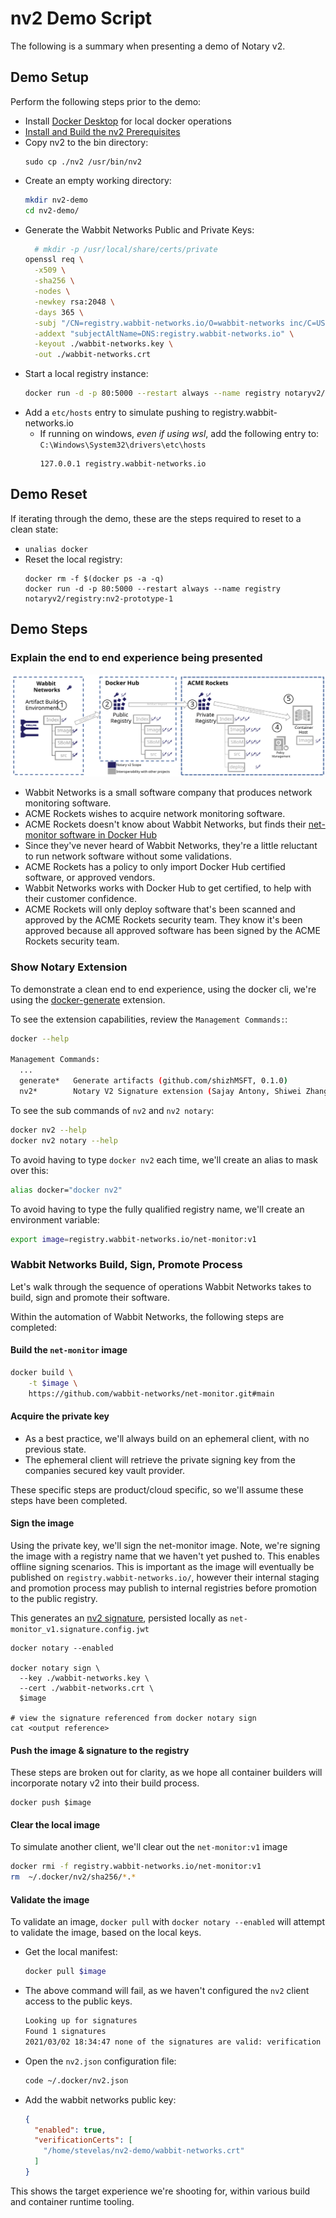 # nv2 Demo Script

The following is a summary when presenting a demo of Notary v2.

## Demo Setup

Perform the following steps prior to the demo:

- Install [Docker Desktop](https://www.docker.com/products/docker-desktop) for local docker operations
- [Install and Build the nv2 Prerequisites](./README.md#prerequisites)
- Copy nv2 to the bin directory:
  ```
  sudo cp ./nv2 /usr/bin/nv2
  ```
- Create an empty working directory:
  ```bash
  mkdir nv2-demo
  cd nv2-demo/
  ```
- Generate the Wabbit Networks Public and Private Keys:
  ```bash
    # mkdir -p /usr/local/share/certs/private
  openssl req \
    -x509 \
    -sha256 \
    -nodes \
    -newkey rsa:2048 \
    -days 365 \
    -subj "/CN=registry.wabbit-networks.io/O=wabbit-networks inc/C=US/ST=Washington/L=Seattle" \
    -addext "subjectAltName=DNS:registry.wabbit-networks.io" \
    -keyout ./wabbit-networks.key \
    -out ./wabbit-networks.crt
  ```
- Start a local registry instance:
  ```bash
  docker run -d -p 80:5000 --restart always --name registry notaryv2/registry:nv2-prototype-1
  ```
- Add a `etc/hosts` entry to simulate pushing to registry.wabbit-networks.io
  - If running on windows, _even if using wsl_, add the following entry to: `C:\Windows\System32\drivers\etc\hosts`
    ```hosts
    127.0.0.1 registry.wabbit-networks.io
    ```

## Demo Reset

If iterating through the demo, these are the steps required to reset to a clean state:

- `unalias docker`
- Reset the local registry:
  ```
  docker rm -f $(docker ps -a -q)
  docker run -d -p 80:5000 --restart always --name registry notaryv2/registry:nv2-prototype-1
  ```

## Demo Steps

### Explain the end to end experience being presented

![](../../media/notary-e2e-scenarios.svg)

- Wabbit Networks is a small software company that produces network monitoring software.
- ACME Rockets wishes to acquire network monitoring software.
- ACME Rockets doesn't know about Wabbit Networks, but finds their [net-monitor software in Docker Hub](https://hub.docker.com/r/wabbitnetworks/net-monitor)
- Since they've never heard of Wabbit Networks, they're a little reluctant to run network software without some validations.
- ACME Rockets has a policy to only import Docker Hub certified software, or approved vendors.
- Wabbit Networks works with Docker Hub to get certified, to help with their customer confidence.
- ACME Rockets will only deploy software that's been scanned and approved by the ACME Rockets security team. They know it's been approved because all approved software has been signed by the ACME Rockets security team.

### Show Notary Extension

To demonstrate a clean end to end experience, using the docker cli, we're using the [docker-generate][docker-generate] extension.

To see the extension capabilities, review the `Management Commands:`:

```bash
docker --help

Management Commands:
  ...
  generate*   Generate artifacts (github.com/shizhMSFT, 0.1.0)
  nv2*        Notary V2 Signature extension (Sajay Antony, Shiwei Zhang, 0.1.0)

```

To see the sub commands of `nv2` and `nv2 notary`:

```bash
docker nv2 --help
docker nv2 notary --help
```

To avoid having to type `docker nv2` each time, we'll create an alias to mask over this:

```bash
alias docker="docker nv2"
```

To avoid having to type the fully qualified registry name, we'll create an environment variable:

```bash
export image=registry.wabbit-networks.io/net-monitor:v1
```

### Wabbit Networks Build, Sign, Promote Process

Let's walk through the sequence of operations Wabbit Networks takes to build, sign and promote their software.

Within the automation of Wabbit Networks, the following steps are completed:

#### Build the `net-monitor` image

  ```bash
  docker build \
      -t $image \
      https://github.com/wabbit-networks/net-monitor.git#main
  ```

#### Acquire the private key

- As a best practice, we'll always build on an ephemeral client, with no previous state.
- The ephemeral client will retrieve the private signing key from the companies secured key vault provider.

These specific steps are product/cloud specific, so we'll assume these steps have been completed.

#### Sign the image

Using the private key, we'll sign the net-monitor image. Note, we're signing the image with a registry name that we haven't yet pushed to. This enables offline signing scenarios. This is important as the image will eventually be published on `registry.wabbit-networks.io/`, however their internal staging and promotion process may publish to internal registries before promotion to the public registry.

This generates an [nv2 signature][nv2-signature], persisted locally as `net-monitor_v1.signature.config.jwt`

```shell
docker notary --enabled

docker notary sign \
  --key ./wabbit-networks.key \
  --cert ./wabbit-networks.crt \
  $image

# view the signature referenced from docker notary sign
cat <output reference>
```

#### Push the image & signature to the registry

These steps are broken out for clarity, as we hope all container builders will incorporate notary v2 into their build process.

```shell
docker push $image
```

#### Clear the local image

To simulate another client, we'll clear out the `net-monitor:v1` image

```bash
docker rmi -f registry.wabbit-networks.io/net-monitor:v1
rm  ~/.docker/nv2/sha256/*.*
```

#### Validate the image

To validate an image, `docker pull` with `docker notary --enabled` will attempt to validate the image, based on the local keys.

- Get the local manifest:
  ```bash
  docker pull $image
  ```

- The above command will fail, as we haven't configured the `nv2` client access to the public keys.
  ```bash
  Looking up for signatures
  Found 1 signatures
  2021/03/02 18:34:47 none of the signatures are valid: verification failure: x509: certificate signed by unknown authority
  ```

- Open the `nv2.json` configuration file:
  ```bash
  code ~/.docker/nv2.json
  ```

- Add the wabbit networks public key:
  ```json
  {
    "enabled": true,
    "verificationCerts": [
      "/home/stevelas/nv2-demo/wabbit-networks.crt"
    ]
  }
  ```

This shows the target experience we're shooting for, within various build and container runtime tooling.


[nv2-signature]:    ../signature/README.md
[docker-generate]:  https://github.com/shizhMSFT/docker-generate